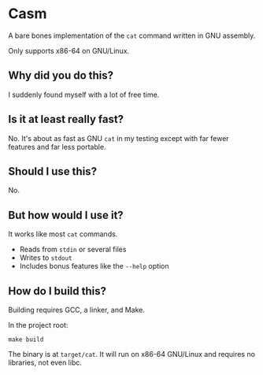 # Casm

A bare bones implementation of the `cat` command written in GNU assembly.

Only supports x86-64 on GNU/Linux.

## Why did you do this?

I suddenly found myself with a lot of free time.

## Is it at least really fast?

No. It's about as fast as GNU `cat` in my testing except with far
fewer features and far less portable.

## Should I use this?

No.

## But how would I use it?

It works like most `cat` commands.

* Reads from `stdin` or several files
* Writes to `stdout`
* Includes bonus features like the `--help` option

## How do I build this?

Building requires GCC, a linker, and Make.

In the project root:

```
make build
```

The binary is at `target/cat`. It will run on x86-64 GNU/Linux and requires
no libraries, not even libc.
